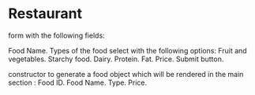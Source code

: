 # Restaurant

form with the following fields:

Food Name.
Types of the food select with the following options:
Fruit and vegetables.
Starchy food.
Dairy.
Protein.
Fat.
Price.
Submit button.

constructor to generate a food object which will be rendered in the main section :
Food ID.
Food Name.
Type.
Price.